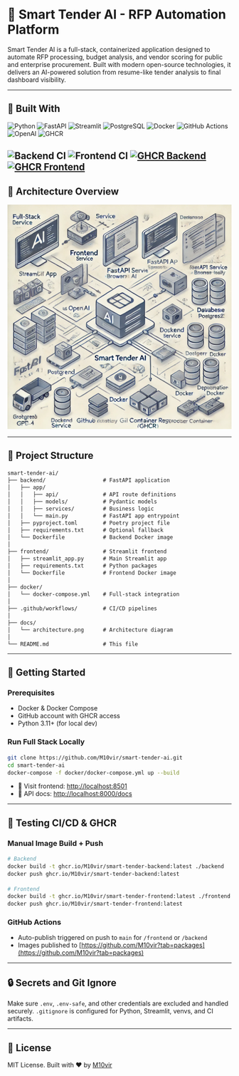 # 🧠 Smart Tender AI - RFP Automation Platform

Smart Tender AI is a full-stack, containerized application designed to automate RFP processing, budget analysis, and vendor scoring for public and enterprise procurement. Built with modern open-source technologies, it delivers an AI-powered solution from resume-like tender analysis to final dashboard visibility.

---

## 🧰 Built With

![Python](https://img.shields.io/badge/Python-3.11-blue?logo=python)
![FastAPI](https://img.shields.io/badge/FastAPI-Backend-009688?logo=fastapi)
![Streamlit](https://img.shields.io/badge/Streamlit-Frontend-FF4B4B?logo=streamlit)
![PostgreSQL](https://img.shields.io/badge/PostgreSQL-Database-336791?logo=postgresql)
![Docker](https://img.shields.io/badge/Docker-Containerized-2496ED?logo=docker)
![GitHub Actions](https://img.shields.io/badge/GitHub_Actions-CI/CD-2088FF?logo=githubactions)
![OpenAI](https://img.shields.io/badge/OpenAI-GPT--4-blue)
![GHCR](https://img.shields.io/badge/GitHub_Container_Registry-GHCR-0D1117?logo=github)


![Backend CI](https://github.com/M10vir/smart-tender-ai/actions/workflows/backend-ci.yml/badge.svg)
![Frontend CI](https://github.com/M10vir/smart-tender-ai/actions/workflows/frontend-ci.yml/badge.svg)
[![GHCR Backend](https://img.shields.io/badge/GHCR-smart--tender--backend-blue?logo=docker)](https://github.com/users/M10vir/packages/container/package/smart-tender-backend)
[![GHCR Frontend](https://img.shields.io/badge/GHCR-smart--tender--frontend-blue?logo=docker)](https://github.com/users/M10vir/packages/container/package/smart-tender-frontend)
---

## 📐 Architecture Overview

![Architecture Diagram](docs/architecture.png)

---

## 📂 Project Structure

```
smart-tender-ai/
├── backend/                  # FastAPI application
│   ├── app/
│   │   ├── api/              # API route definitions
│   │   ├── models/           # Pydantic models
│   │   ├── services/         # Business logic
│   │   └── main.py           # FastAPI app entrypoint
│   ├── pyproject.toml        # Poetry project file
│   ├── requirements.txt      # Optional fallback
│   └── Dockerfile            # Backend Docker image
│
├── frontend/                 # Streamlit frontend
│   ├── streamlit_app.py      # Main Streamlit app
│   ├── requirements.txt      # Python packages
│   └── Dockerfile            # Frontend Docker image
│
├── docker/
│   └── docker-compose.yml    # Full-stack integration
│
├── .github/workflows/        # CI/CD pipelines
│
├── docs/
│   └── architecture.png      # Architecture diagram
│
└── README.md                 # This file
```

---

## 🚀 Getting Started

### Prerequisites

- Docker & Docker Compose
- GitHub account with GHCR access
- Python 3.11+ (for local dev)

### Run Full Stack Locally

```bash
git clone https://github.com/M10vir/smart-tender-ai.git
cd smart-tender-ai
docker-compose -f docker/docker-compose.yml up --build
```

- 📍 Visit frontend: [http://localhost:8501](http://localhost:8501)
- 📍 API docs: [http://localhost:8000/docs](http://localhost:8000/docs)

---

## 🧪 Testing CI/CD & GHCR

### Manual Image Build + Push

```bash
# Backend
docker build -t ghcr.io/M10vir/smart-tender-backend:latest ./backend
docker push ghcr.io/M10vir/smart-tender-backend:latest

# Frontend
docker build -t ghcr.io/M10vir/smart-tender-frontend:latest ./frontend
docker push ghcr.io/M10vir/smart-tender-frontend:latest
```

### GitHub Actions

- Auto-publish triggered on push to `main` for `/frontend` or `/backend`
- Images published to [https://github.com/M10vir?tab=packages](https://github.com/M10vir?tab=packages)

---

## 🔒 Secrets and Git Ignore

Make sure `.env`, `.env-safe`, and other credentials are excluded and handled securely.
`.gitignore` is configured for Python, Streamlit, venvs, and CI artifacts.

---

## 📘 License

MIT License. Built with ❤️ by [M10vir](https://github.com/M10vir)
